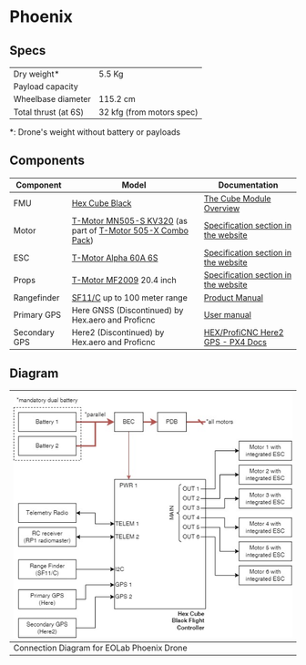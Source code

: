 # Phoenix

## Specs

|                      |                           |
|----------------------|---------------------------|
| Dry weight*          | 5.5 Kg                    |
| Payload capacity     |                           |
| Wheelbase diameter   | 115.2 cm                  |
| Total thrust (at 6S) | 32 kfg (from motors spec) |

*: Drone's weight without battery or payloads

## Components

| Component     | Model                                                                                                                                                                                                                 | Documentation                                                                                                    |
|---------------|-----------------------------------------------------------------------------------------------------------------------------------------------------------------------------------------------------------------------|------------------------------------------------------------------------------------------------------------------|
| FMU           | [Hex Cube Black](https://docs.px4.io/main/en/flight_controller/pixhawk-2.html)                                                                                                                                        | [The Cube Module Overview](https://docs.cubepilot.org/user-guides/autopilot/the-cube-module-overview)            |
| Motor         | [T-Motor MN505-S KV320](https://store.tmotor.com/product/mn505-s-kv320-motor-navigator-type.html) (as part of [T-Motor 505-X Combo Pack](https://store.tmotor.com/product/505-x-standard-integrated-propulsion.html)) | [Specification section in the website](https://store.tmotor.com/product/mn505-s-kv320-motor-navigator-type.html) |
| ESC           | [T-Motor Alpha 60A 6S](https://store.tmotor.com/product/alpha-60a-6s-esc.html)                                                                                                                                        | [Specification section in the website](https://store.tmotor.com/product/alpha-60a-6s-esc.html)                   |
| Props         | [T-Motor MF2009](https://store.tmotor.com/product/mf2009-polymer-folding-prop.html) 20.4 inch                                                                                                                         | [Specification section in the website](https://store.tmotor.com/product/mf2009-polymer-folding-prop.html)        |
| Rangefinder   | [SF11/C](https://lightwarelidar.com/shop/sf11-c-100-m/) up to 100 meter range                                                                                                                                         | [Product Manual](https://www.documents.lightware.co.za/SF11%20-%20Laser%20Altimeter%20Manual%20-%20Rev%2010.pdf) |
| Primary GPS   | Here GNSS (Discontinued) by Hex.aero and Proficnc                                                                                                                                                                     | [User manual](https://www.mybotshop.de/Datasheet/Here_GNSS_Pixhawk2.1.pdf)                                       |
| Secondary GPS | Here2 (Discontinued) by Hex.aero and Proficnc                                                                                                                                                                         | [HEX/ProfiCNC Here2 GPS - PX4 Docs](https://docs.px4.io/main/en/gps_compass/gps_hex_here2.html)                  |

## Diagram

| ![Phoenix Diagram](./phoenix-diagram.jpg)  |
|--------------------------------------------|
| Connection Diagram for EOLab Phoenix Drone |
